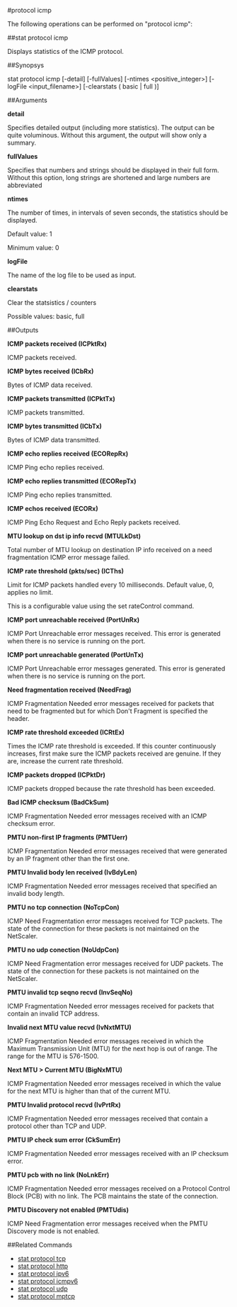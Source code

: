 #protocol icmp

The following operations can be performed on "protocol icmp":


##stat protocol icmp

Displays statistics of the ICMP protocol.


##Synopsys

stat protocol icmp [-detail] [-fullValues] [-ntimes &lt;positive_integer>] [-logFile &lt;input_filename>] [-clearstats ( basic | full )]


##Arguments

<b>detail</b>
Specifies detailed output (including more statistics). The output can be quite voluminous. Without this argument, the output will show only a summary.

<b>fullValues</b>
Specifies that numbers and strings should be displayed in their full form. Without this option, long strings are shortened and large numbers are abbreviated

<b>ntimes</b>
The number of times, in intervals of seven seconds, the statistics should be displayed.
Default value: 1
Minimum value: 0

<b>logFile</b>
The name of the log file to be used as input.

<b>clearstats</b>
Clear the statsistics / counters
Possible values: basic, full



##Outputs

<b>ICMP packets received (ICPktRx)</b>
ICMP packets received.

<b>ICMP bytes received (ICbRx)</b>
Bytes of ICMP data received.

<b>ICMP packets transmitted (ICPktTx)</b>
ICMP packets transmitted.

<b>ICMP bytes transmitted (ICbTx)</b>
Bytes of ICMP data transmitted.

<b>ICMP echo replies received (ECORepRx)</b>
ICMP Ping echo replies received.

<b>ICMP echo replies transmitted (ECORepTx)</b>
ICMP Ping echo replies transmitted.

<b>ICMP echos received (ECORx)</b>
ICMP Ping Echo Request and Echo Reply packets received.

<b>MTU lookup on dst ip info recvd (MTULkDst)</b>
Total number of MTU lookup on destination IP info received on a need fragmentation ICMP error message failed.

<b>ICMP rate threshold (pkts/sec) (ICThs)</b>
Limit for ICMP packets handled every 10 milliseconds. Default value, 0, applies no limit.
This is a configurable value using the set rateControl command.

<b>ICMP port unreachable received (PortUnRx)</b>
ICMP Port Unreachable error messages received. This error is generated when there is no service is running on the port.

<b>ICMP port unreachable generated (PortUnTx)</b>
ICMP Port Unreachable error messages generated. This error is generated when there is no service is running on the port.

<b>Need fragmentation received (NeedFrag)</b>
ICMP Fragmentation Needed error messages received for packets that need to be fragmented but for which Don't Fragment is specified the header.

<b>ICMP rate threshold exceeded (ICRtEx)</b>
Times the ICMP rate threshold is exceeded. If this counter continuously increases, first make sure the ICMP packets received are genuine. If they are, increase the current rate threshold.

<b>ICMP packets dropped (ICPktDr)</b>
ICMP packets dropped because the rate threshold has been exceeded.

<b>Bad ICMP checksum (BadCkSum)</b>
ICMP Fragmentation Needed error messages received with an ICMP checksum error.

<b>PMTU non-first IP fragments (PMTUerr)</b>
ICMP Fragmentation Needed error messages received that were generated by an IP fragment other than the first one.

<b>PMTU Invalid body len received (IvBdyLen)</b>
ICMP Fragmentation Needed error messages received that specified an invalid body length.

<b>PMTU no tcp connection (NoTcpCon)</b>
ICMP Need Fragmentation error messages received for TCP packets. The state of the connection for these packets is not maintained on the NetScaler.

<b>PMTU no udp conection (NoUdpCon)</b>
ICMP Need Fragmentation error messages received for UDP packets. The state of the connection for these packets is not maintained on the NetScaler.

<b>PMTU invalid tcp seqno recvd (InvSeqNo)</b>
ICMP Fragmentation Needed error messages received for packets that contain an invalid TCP address.

<b>Invalid next MTU value recvd (IvNxtMTU)</b>
ICMP Fragmentation Needed error messages received in which the Maximum Transmission Unit (MTU) for the next hop is out of range. The range for the MTU is 576-1500.

<b>Next MTU > Current MTU (BigNxMTU)</b>
ICMP Fragmentation Needed error messages received in which the value for the next MTU is higher than that of the current MTU.

<b>PMTU Invalid protocol recvd (IvPrtRx)</b>
ICMP Fragmentation Needed error messages received that contain a protocol other than TCP and UDP.

<b>PMTU IP check sum error (CkSumErr)</b>
ICMP Fragmentation Needed error messages received with an IP checksum error.

<b>PMTU pcb with no link (NoLnkErr)</b>
ICMP Fragmentation Needed error messages received on a Protocol Control Block (PCB) with no link. The PCB maintains the state of the connection.

<b>PMTU Discovery not enabled (PMTUdis)</b>
ICMP Need Fragmentation error messages received when the PMTU Discovery mode is not enabled.



##Related Commands

<ul><li><a href="../../../ml#stat-protoco/ml#stat-protoco">stat protocol tcp</a></li><li><a href="../../../tml#stat-protocol/tml#stat-protocol">stat protocol http</a></li><li><a href="../../../tml#stat-protocol/tml#stat-protocol">stat protocol ipv6</a></li><li><a href="../../../.html#stat-protocol-i/.html#stat-protocol-i">stat protocol icmpv6</a></li><li><a href="../../../ml#stat-protoco/ml#stat-protoco">stat protocol udp</a></li><li><a href="../../../html#stat-protocol-/html#stat-protocol-">stat protocol mptcp</a></li></ul>



